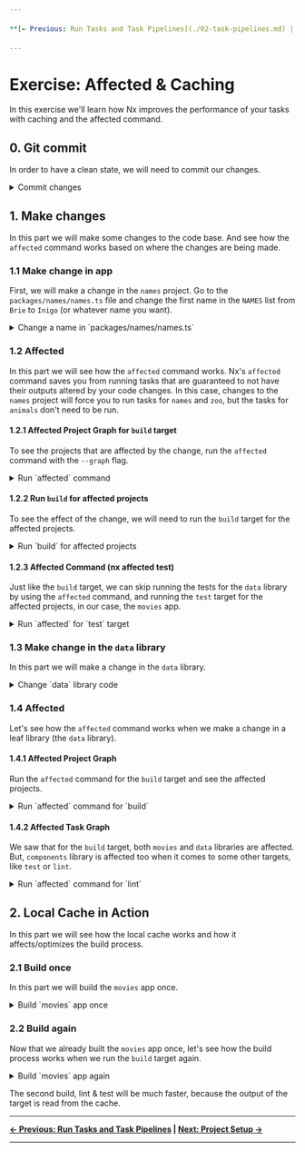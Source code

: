```yaml
---

**[← Previous: Run Tasks and Task Pipelines](./02-task-pipelines.md) | [Next: Project Setup →](./04-project-setup.md)**

---
```


# Exercise: Affected & Caching

In this exercise we'll learn how Nx improves the performance of your tasks with caching and the affected command.

## 0. Git commit
In order to have a clean state, we will need to commit our changes. 

<details>
  <summary>Commit changes</summary>

```bash
git commit -a -m "initial monorepo setup"
```

or just use the IDE to commit the changes.

</details>  

## 1. Make changes
In this part we will make some changes to the code base. And see how the `affected` command works based on where the changes are being made.

### 1.1 Make change in app
First, we will make a change in the `names` project. Go to the `packages/names/names.ts` file and change the first name in the `NAMES` list from `Brie` to `Inigo` (or whatever name you want).

<details>
  <summary>Change a name in `packages/names/names.ts`</summary>

```diff
- "Brie",
+ "Inigo",
```

</details>

### 1.2 Affected
In this part we will see how the `affected` command works. Nx's `affected` command saves you from running tasks that are guaranteed to not have their outputs altered by your code changes.  In this case, changes to the `names` project will force you to run tasks for `names` and `zoo`, but the tasks for `animals` don't need to be run.

#### 1.2.1 Affected Project Graph for `build` target
To see the projects that are affected by the change, run the `affected` command with the `--graph` flag.

<details>
  <summary>Run `affected` command</summary>

```bash
npx nx affected --target build --graph
```

The output should look like this:

![nx-affected-with-change.png](images/nx-affected-with-change.png)


</details>

#### 1.2.2 Run `build` for affected projects
To see the effect of the change, we will need to run the `build` target for the affected projects.

<details>
  <summary>Run `build` for affected projects</summary>

```bash
npx nx affected --target build
```

The output should look like this:

![nx-affected-run-build-with-change.png](images/nx-affected-run-build-with-change.png)

We can see that the `data` library was not built (but was retrieved from cache), because we didn't make any changes to it.

</details>

#### 1.2.3 Affected Command (nx affected test)
Just like the `build` target, we can skip running the tests for the `data` library by using the `affected` command, and running the `test` target for the affected projects, in our case, the `movies` app.

<details>
  <summary>Run `affected` for `test` target</summary>

```bash
npx nx affected --target test
```

![nx-affected-test-with-change.png](images/nx-affected-test-with-change.png)

We can see that only the `movies` app was tested.

</details>

### 1.3 Make change in the `data` library
In this part we will make a change in the `data` library.

<details>
  <summary>Change `data` library code</summary>

Open the `use-fetch-movies.ts` file and add a `console.log` statement to the `fetchMovies` function.

```diff
const fetchMovies = async () => {
+  console.log('use-fetch-movies.ts');
  // ...
}
```

</details>

### 1.4 Affected
Let's see how the `affected` command works when we make a change in a leaf library (the `data` library).

#### 1.4.1 Affected Project Graph
Run the `affected` command for the `build` target and see the affected projects.

<details>
  <summary>Run `affected` command for `build`</summary>

```bash
npx nx affected --target build --graph
```

The output should look like this:
![nx-affected-leaf-change.png](images/nx-affected-leaf-change.png)

We can see that both the `data` library and the `movies` app are affected by the change.

</details>

#### 1.4.2 Affected Task Graph
We saw that for the `build` target, both `movies` and `data` libraries are affected. But, `components` library is affected too when it comes to some other targets, like `test` or `lint`.

<details>
  <summary>Run `affected` command for `lint`</summary>

```bash
npx nx affected --target lint --graph
```

The output should look like this:

![nx-affected-lint-leaf.png](images/nx-affected-lint-leaf.png)

</details>

## 2. Local Cache in Action
In this part we will see how the local cache works and how it affects/optimizes the build process.

### 2.1 Build once
In this part we will build the `movies` app once.

<details>
  <summary>Build `movies` app once</summary>

```bash
npx nx build movies
```

The output should look like this:

```
➜  npx nx build movies
   ✔  1/1 dependent project tasks succeeded [0 read from cache] 
   Hint: you can run the command with --verbose to see the full dependent project outputs
———————————————————————————————————————————————————————————
> nx run movies:build
> vite build

vite v5.4.0 building for production...
✓ 40 modules transformed.
......
✓ built in 535ms
———————————————————————————————————————————————————————————
 NX   Successfully ran target build for project movies and 1 task it depends on (2s)
```

</details>

### 2.2 Build again
Now that we already built the `movies` app once, let's see how the build process works when we run the `build` target again.

<details>
  <summary>Build `movies` app again</summary>

```bash
npx nx build movies
```

The output should look like this:

```
➜  npx nx build movies
   ✔  1/1 dependent project tasks succeeded [1 read from cache]
   Hint: you can run the command with --verbose to see the full dependent project outputs
———————————————————————————————————————————————————————————
> nx run movies:build  [existing outputs match the cache, left as is]
> vite build

vite v5.4.0 building for production...
✓ 40 modules transformed.
......
✓ built in 535ms

———————————————————————————————————————————————————————————
 NX   Successfully ran target build for project movies and 1 task it depends on (60ms)
 
Nx read the output from the cache instead of running the command for 2 out of 2 tasks.
```

We will see that the build process is much faster, because the output of the build is read from the cache.

</details>

The second build, lint & test will be much faster, because the output of the target is read from the cache.

---

**[← Previous: Run Tasks and Task Pipelines](./02-task-pipelines.md) | [Next: Project Setup →](./04-project-setup.md)**

---

